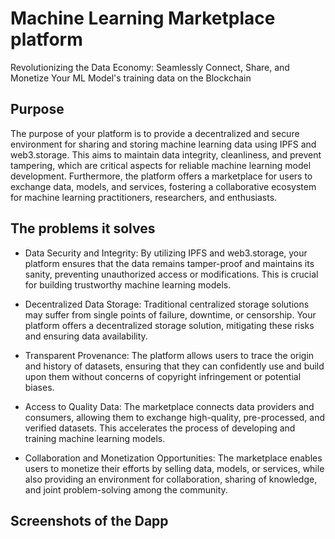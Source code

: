 # Machine Learning Marketplace platform 
Revolutionizing the Data Economy: Seamlessly Connect, Share, and Monetize Your ML Model's training data on the Blockchain

## Purpose
The purpose of your platform is to provide a decentralized and secure environment for sharing and storing machine learning data using IPFS and web3.storage. This aims to maintain data integrity, cleanliness, and prevent tampering, which are critical aspects for reliable machine learning model development. Furthermore, the platform offers a marketplace for users to exchange data, models, and services, fostering a collaborative ecosystem for machine learning practitioners, researchers, and enthusiasts.

## The problems it solves 
- Data Security and Integrity: By utilizing IPFS and web3.storage, your platform ensures that the data remains tamper-proof and maintains its sanity, preventing unauthorized access or modifications. This is crucial for building trustworthy machine learning models.

- Decentralized Data Storage: Traditional centralized storage solutions may suffer from single points of failure, downtime, or censorship. Your platform offers a decentralized storage solution, mitigating these risks and ensuring data availability.

- Transparent Provenance: The platform allows users to trace the origin and history of datasets, ensuring that they can confidently use and build upon them without concerns of copyright infringement or potential biases.

- Access to Quality Data: The marketplace connects data providers and consumers, allowing them to exchange high-quality, pre-processed, and verified datasets. This accelerates the process of developing and training machine learning models.

- Collaboration and Monetization Opportunities: The marketplace enables users to monetize their efforts by selling data, models, or services, while also providing an environment for collaboration, sharing of knowledge, and joint problem-solving among the community.

## Screenshots of the Dapp
